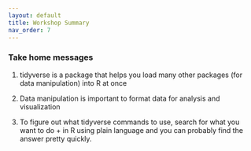 ```yaml
---
layout: default
title: Workshop Summary
nav_order: 7
---
```


### Take home messages

1.  tidyverse is a package that helps you load many other packages (for data manipulation) into R at once

2.  Data manipulation is important to format data for analysis and visualization

3.  To figure out what tidyverse commands to use, search for what you want to do + in R using plain language and you can probably find the answer pretty quickly.
